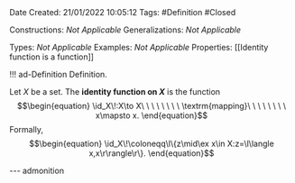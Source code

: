 <br />
<br />

Date Created: 21/01/2022 10:05:12
Tags: #Definition #Closed 

Constructions: _Not Applicable_
Generalizations: _Not Applicable_

Types: _Not Applicable_
Examples: _Not Applicable_ 
Properties: [[Identity function is a function]]

!!! ad-Definition Definition.

Let $X$ be a set. The **identity function on $X$** is the function
$$\begin{equation}
    \id_X\!:X\to X\ \ \ \ \ \ \ \ \textrm{mapping}\ \ \ \ \ \ \ \ x\mapsto x.
\end{equation}$$
Formally,
$$\begin{equation}
    \id_X\!\coloneqq\l\{z\mid\ex x\in X:z=\l\langle x,x\r\rangle\r\}.
\end{equation}$$

--- admonition
